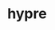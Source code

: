 ---
title: "hypre"
layout: cache
categories: [package, v0.18.1]
meta: {"versions": ["2.24.0"], "compilers": ["gcc@=7.3.1", "gcc@=7.5.0"], "oss": ["amzn2", "ubuntu18.04"], "platforms": ["linux"], "targets": ["aarch64", "graviton2", "x86_64", "x86_64_v3", "x86_64_v4"], "stacks": ["aws-ahug", "aws-ahug-aarch64", "aws-isc", "aws-isc-aarch64", "data-vis-sdk", "e4s", "radiuss", "root"], "num_specs": 12, "num_specs_by_stack": {"e4s": 2, "root": 12, "aws-ahug-aarch64": 2, "aws-ahug": 2, "aws-isc": 2, "data-vis-sdk": 1, "aws-isc-aarch64": 2, "radiuss": 1}}
spec_details: [{"hash": "a5sbkde5y2eec2at5lncbctinhuric7t", "compiler": "gcc@=7.5.0", "versions": ["2.24.0"], "os": "ubuntu18.04", "platform": "linux", "target": "x86_64", "variants": ["~complex", "~cuda", "~debug", "+fortran", "~gptune", "~int64", "~internal-superlu", "~mixedint", "+mpi", "~openmp", "~rocm", "+shared", "~superlu-dist", "~unified-memory"], "stacks": ["e4s", "root"], "size": "-", "tarball": "https://binaries.spack.io/releases/v0.18.1/build_cache/linux-ubuntu18.04-x86_64/gcc-7.5.0/hypre-2.24.0/linux-ubuntu18.04-x86_64-gcc-7.5.0-hypre-2.24.0-a5sbkde5y2eec2at5lncbctinhuric7t.spack"}, {"hash": "xw2n7fepjdmlvcy4ghfspr3hel7qvioi", "compiler": "gcc@=7.3.1", "versions": ["2.24.0"], "os": "amzn2", "platform": "linux", "target": "aarch64", "variants": ["~complex", "~cuda", "~debug", "+fortran", "~gptune", "~int64", "~internal-superlu", "~mixedint", "+mpi", "~openmp", "~rocm", "+shared", "~superlu-dist", "~unified-memory"], "stacks": ["aws-ahug-aarch64", "root"], "size": "-", "tarball": "https://binaries.spack.io/releases/v0.18.1/build_cache/linux-amzn2-aarch64/gcc-7.3.1/hypre-2.24.0/linux-amzn2-aarch64-gcc-7.3.1-hypre-2.24.0-xw2n7fepjdmlvcy4ghfspr3hel7qvioi.spack"}, {"hash": "spava6zlknto7cwpxgembh6ouxp2uayh", "compiler": "gcc@=7.3.1", "versions": ["2.24.0"], "os": "amzn2", "platform": "linux", "target": "x86_64_v3", "variants": ["~complex", "~cuda", "~debug", "+fortran", "~gptune", "~int64", "~internal-superlu", "~mixedint", "+mpi", "~openmp", "~rocm", "+shared", "~superlu-dist", "~unified-memory"], "stacks": ["root", "aws-ahug"], "size": "-", "tarball": "https://binaries.spack.io/releases/v0.18.1/build_cache/linux-amzn2-x86_64_v3/gcc-7.3.1/hypre-2.24.0/linux-amzn2-x86_64_v3-gcc-7.3.1-hypre-2.24.0-spava6zlknto7cwpxgembh6ouxp2uayh.spack"}, {"hash": "dehzhrmiiwlmvzvzplfswrqw5pek3ccd", "compiler": "gcc@=7.3.1", "versions": ["2.24.0"], "os": "amzn2", "platform": "linux", "target": "x86_64_v3", "variants": ["~complex", "~cuda", "~debug", "+fortran", "~gptune", "~int64", "~internal-superlu", "~mixedint", "+mpi", "~openmp", "~rocm", "+shared", "~superlu-dist", "~unified-memory"], "stacks": ["root", "aws-isc"], "size": "-", "tarball": "https://binaries.spack.io/releases/v0.18.1/build_cache/linux-amzn2-x86_64_v3/gcc-7.3.1/hypre-2.24.0/linux-amzn2-x86_64_v3-gcc-7.3.1-hypre-2.24.0-dehzhrmiiwlmvzvzplfswrqw5pek3ccd.spack"}, {"hash": "zvepnylphglo2sq7wgqcfrjdlw2yhbke", "compiler": "gcc@=7.3.1", "versions": ["2.24.0"], "os": "amzn2", "platform": "linux", "target": "x86_64_v4", "variants": ["~complex", "~cuda", "~debug", "+fortran", "~gptune", "~int64", "~internal-superlu", "~mixedint", "+mpi", "~openmp", "~rocm", "+shared", "~superlu-dist", "~unified-memory"], "stacks": ["root", "aws-isc"], "size": "-", "tarball": "https://binaries.spack.io/releases/v0.18.1/build_cache/linux-amzn2-x86_64_v4/gcc-7.3.1/hypre-2.24.0/linux-amzn2-x86_64_v4-gcc-7.3.1-hypre-2.24.0-zvepnylphglo2sq7wgqcfrjdlw2yhbke.spack"}, {"hash": "whx72cjiadb65lfz6a4o42q2jesrfonz", "compiler": "gcc@=7.5.0", "versions": ["2.24.0"], "os": "ubuntu18.04", "platform": "linux", "target": "x86_64", "variants": ["~complex", "~cuda", "~debug", "+fortran", "~gptune", "~int64", "~internal-superlu", "~mixedint", "+mpi", "~openmp", "~rocm", "+shared", "~superlu-dist", "~unified-memory"], "stacks": ["data-vis-sdk", "root"], "size": "-", "tarball": "https://binaries.spack.io/releases/v0.18.1/build_cache/linux-ubuntu18.04-x86_64/gcc-7.5.0/hypre-2.24.0/linux-ubuntu18.04-x86_64-gcc-7.5.0-hypre-2.24.0-whx72cjiadb65lfz6a4o42q2jesrfonz.spack"}, {"hash": "dpypwletr5jjknzwvdzjkn7o5pd5mmel", "compiler": "gcc@=7.3.1", "versions": ["2.24.0"], "os": "amzn2", "platform": "linux", "target": "graviton2", "variants": ["~complex", "~cuda", "~debug", "+fortran", "~gptune", "~int64", "~internal-superlu", "~mixedint", "+mpi", "~openmp", "~rocm", "+shared", "~superlu-dist", "~unified-memory"], "stacks": ["root", "aws-isc-aarch64"], "size": "-", "tarball": "https://binaries.spack.io/releases/v0.18.1/build_cache/linux-amzn2-graviton2/gcc-7.3.1/hypre-2.24.0/linux-amzn2-graviton2-gcc-7.3.1-hypre-2.24.0-dpypwletr5jjknzwvdzjkn7o5pd5mmel.spack"}, {"hash": "dz67nynpvo46xpar5ywyqcyqkfme74w3", "compiler": "gcc@=7.3.1", "versions": ["2.24.0"], "os": "amzn2", "platform": "linux", "target": "aarch64", "variants": ["~complex", "~cuda", "~debug", "+fortran", "~gptune", "~int64", "~internal-superlu", "~mixedint", "+mpi", "~openmp", "~rocm", "+shared", "~superlu-dist", "~unified-memory"], "stacks": ["root", "aws-isc-aarch64"], "size": "-", "tarball": "https://binaries.spack.io/releases/v0.18.1/build_cache/linux-amzn2-aarch64/gcc-7.3.1/hypre-2.24.0/linux-amzn2-aarch64-gcc-7.3.1-hypre-2.24.0-dz67nynpvo46xpar5ywyqcyqkfme74w3.spack"}, {"hash": "wrhikx4ehg6qxeltarngapbyctce5prz", "compiler": "gcc@=7.3.1", "versions": ["2.24.0"], "os": "amzn2", "platform": "linux", "target": "graviton2", "variants": ["~complex", "~cuda", "~debug", "+fortran", "~gptune", "~int64", "~internal-superlu", "~mixedint", "+mpi", "~openmp", "~rocm", "+shared", "~superlu-dist", "~unified-memory"], "stacks": ["aws-ahug-aarch64", "root"], "size": "-", "tarball": "https://binaries.spack.io/releases/v0.18.1/build_cache/linux-amzn2-graviton2/gcc-7.3.1/hypre-2.24.0/linux-amzn2-graviton2-gcc-7.3.1-hypre-2.24.0-wrhikx4ehg6qxeltarngapbyctce5prz.spack"}, {"hash": "hxgbla5rpjxwzkiy5bq3jarosjjeeodr", "compiler": "gcc@=7.3.1", "versions": ["2.24.0"], "os": "amzn2", "platform": "linux", "target": "x86_64_v4", "variants": ["~complex", "~cuda", "~debug", "+fortran", "~gptune", "~int64", "~internal-superlu", "~mixedint", "+mpi", "~openmp", "~rocm", "+shared", "~superlu-dist", "~unified-memory"], "stacks": ["root", "aws-ahug"], "size": "-", "tarball": "https://binaries.spack.io/releases/v0.18.1/build_cache/linux-amzn2-x86_64_v4/gcc-7.3.1/hypre-2.24.0/linux-amzn2-x86_64_v4-gcc-7.3.1-hypre-2.24.0-hxgbla5rpjxwzkiy5bq3jarosjjeeodr.spack"}, {"hash": "jubkel3yow3ecchlv2yvtrj7gce2ylab", "compiler": "gcc@=7.5.0", "versions": ["2.24.0"], "os": "ubuntu18.04", "platform": "linux", "target": "x86_64", "variants": ["~complex", "~cuda", "~debug", "+fortran", "~gptune", "~int64", "~internal-superlu", "~mixedint", "+mpi", "~openmp", "~rocm", "+shared", "~superlu-dist", "~unified-memory"], "stacks": ["root", "radiuss"], "size": "-", "tarball": "https://binaries.spack.io/releases/v0.18.1/build_cache/linux-ubuntu18.04-x86_64/gcc-7.5.0/hypre-2.24.0/linux-ubuntu18.04-x86_64-gcc-7.5.0-hypre-2.24.0-jubkel3yow3ecchlv2yvtrj7gce2ylab.spack"}, {"hash": "nsq26fhoapti6zhycuqkgrg64tuiwbus", "compiler": "gcc@=7.5.0", "versions": ["2.24.0"], "os": "ubuntu18.04", "platform": "linux", "target": "x86_64", "variants": ["~complex", "+cuda", "cuda_arch=70", "~debug", "+fortran", "~gptune", "~int64", "~internal-superlu", "~mixedint", "+mpi", "~openmp", "~rocm", "+shared", "~superlu-dist", "~unified-memory"], "stacks": ["e4s", "root"], "size": "-", "tarball": "https://binaries.spack.io/releases/v0.18.1/build_cache/linux-ubuntu18.04-x86_64/gcc-7.5.0/hypre-2.24.0/linux-ubuntu18.04-x86_64-gcc-7.5.0-hypre-2.24.0-nsq26fhoapti6zhycuqkgrg64tuiwbus.spack"}]
---